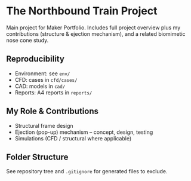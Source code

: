 # The Northbound Train Project
Main project for Maker Portfolio. Includes full project overview plus my contributions (structure & ejection mechanism), and a related biomimetic nose cone study.

## Reproducibility
- Environment: see `env/`
- CFD: cases in `cfd/cases/`
- CAD: models in `cad/`
- Reports: A4 reports in `reports/`

## My Role & Contributions
- Structural frame design
- Ejection (pop-up) mechanism – concept, design, testing
- Simulations (CFD / structural where applicable)

## Folder Structure
See repository tree and `.gitignore` for generated files to exclude.
